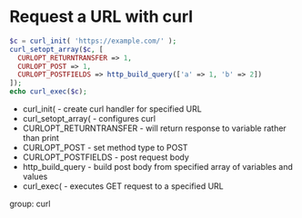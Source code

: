 # Request a URL with curl

```php
$c = curl_init( 'https://example.com/' );
curl_setopt_array($c, [
  CURLOPT_RETURNTRANSFER => 1,
  CURLOPT_POST => 1,
  CURLOPT_POSTFIELDS => http_build_query(['a' => 1, 'b' => 2])
]);
echo curl_exec($c);
```

- curl_init( - create curl handler for specified URL
- curl_setopt_array( - configures curl
- CURLOPT_RETURNTRANSFER - will return response to variable rather than print
- CURLOPT_POST - set method type to POST
- CURLOPT_POSTFIELDS - post request body
- http_build_query - build post body from specified array of variables and values
- curl_exec( - executes GET request to a specified URL

group: curl
